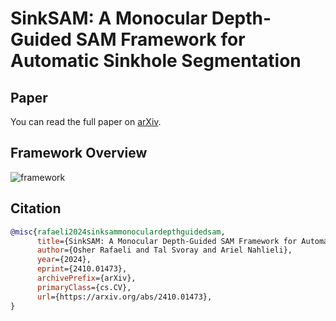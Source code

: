 # SinkSAM: A Monocular Depth-Guided SAM Framework for Automatic Sinkhole Segmentation

## Paper
You can read the full paper on [arXiv](https://arxiv.org/abs/2410.01473).

## Framework Overview
![framework](https://github.com/user-attachments/assets/0cd3d6a3-d546-435e-9a90-c7eb37d05680)

## Citation
```bibtex
@misc{rafaeli2024sinksammonoculardepthguidedsam,
      title={SinkSAM: A Monocular Depth-Guided SAM Framework for Automatic Sinkhole Segmentation}, 
      author={Osher Rafaeli and Tal Svoray and Ariel Nahlieli},
      year={2024},
      eprint={2410.01473},
      archivePrefix={arXiv},
      primaryClass={cs.CV},
      url={https://arxiv.org/abs/2410.01473}, 
}
